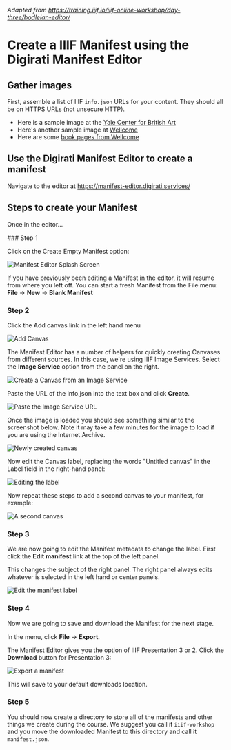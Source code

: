 _Adapted from https://training.iiif.io/iiif-online-workshop/day-three/bodleian-editor/_

# Create a IIIF Manifest using the Digirati Manifest Editor

## Gather images

First, assemble a list of IIIF `info.json` URLs for your content. They should all be on HTTPS URLs (not unsecure HTTP).

 * Here is a sample image at the [Yale Center for British Art](https://images.collections.yale.edu/iiif/2/ycba:9e08d901-a26b-4acb-a768-28f90a062adf/info.json)
 * Here's another sample image at [Wellcome](https://iiif.wellcomecollection.org/image/V0037482/info.json)
 * Here are some [book pages from Wellcome](https://digirati-co-uk.github.io/me-testing/03-image-services.html)
   
## Use the Digirati Manifest Editor to create a manifest

Navigate to the editor at https://manifest-editor.digirati.services/

## Steps to create your Manifest

Once in the editor...

### Step 1
  
Click on the Create Empty Manifest option:

![Manifest Editor Splash Screen](splash.png)

If you have previously been editing a Manifest in the editor, it will resume from where you left off. You can start a fresh Manifest from the File menu: **File** -> **New** -> **Blank Manifest**

### Step 2

Click the Add canvas link in the left hand menu

![Add Canvas](add-canvas.png)

The Manifest Editor has a number of helpers for quickly creating Canvases from different sources. In this case, we're using IIIF Image Services. Select the **Image Service** option from the panel on the right.

![Create a Canvas from an Image Service](image-service-option.png)

Paste the URL of the info.json into the text box and click **Create**.

![Paste the Image Service URL](paste-image-service-url.png)

Once the image is loaded you should see something similar to the screenshot below. Note it may take a few minutes for the image to load if you are using the Internet Archive.  

![Newly created canvas](newly-created-canvas.png)

Now edit the Canvas label, replacing the words "Untitled canvas" in the Label field in the right-hand panel:

![Editing the label](edit-label.png)

Now repeat these steps to add a second canvas to your manifest, for example:

![A second canvas](second-canvas.png)


### Step 3

We are now going to edit the Manifest metadata to change the label. First click the **Edit manifest** link at the top of the left panel.

This changes the subject of the right panel. The right panel always edits whatever is selected in the left hand or center panels.

![Edit the manifest label](edit-manifest-label.png)


### Step 4

Now we are going to save and download the Manifest for the next stage. 

In the menu, click **File** -> **Export**.

The Manifest Editor gives you the option of IIIF Presentation 3 or 2. Click the **Download** button for Presentation 3:

![Export a manifest](export.png)

This will save to your default downloads location.


### Step 5

You should now create a directory to store all of the manifests and other things we create during the course. We suggest you call it `iiif-workshop` and you move the downloaded Manifest to this directory and call it `manifest.json`. 